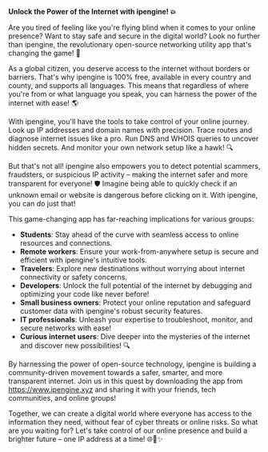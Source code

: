 **Unlock the Power of the Internet with ipengine! 💥**

Are you tired of feeling like you're flying blind when it comes to your online presence? Want to stay safe and secure in the digital world? Look no further than ipengine, the revolutionary open-source networking utility app that's changing the game! 🌟

As a global citizen, you deserve access to the internet without borders or barriers. That's why ipengine is 100% free, available in every country and county, and supports all languages. This means that regardless of where you're from or what language you speak, you can harness the power of the internet with ease! 🌎

With ipengine, you'll have the tools to take control of your online journey. Look up IP addresses and domain names with precision. Trace routes and diagnose internet issues like a pro. Run DNS and WHOIS queries to uncover hidden secrets. And monitor your own network setup like a hawk! 🔍

But that's not all! ipengine also empowers you to detect potential scammers, fraudsters, or suspicious IP activity – making the internet safer and more transparent for everyone! 🛡️ Imagine being able to quickly check if an unknown email or website is dangerous before clicking on it. With ipengine, you can do just that!

This game-changing app has far-reaching implications for various groups:

* **Students**: Stay ahead of the curve with seamless access to online resources and connections.
* **Remote workers**: Ensure your work-from-anywhere setup is secure and efficient with ipengine's intuitive tools.
* **Travelers**: Explore new destinations without worrying about internet connectivity or safety concerns.
* **Developers**: Unlock the full potential of the internet by debugging and optimizing your code like never before!
* **Small business owners**: Protect your online reputation and safeguard customer data with ipengine's robust security features.
* **IT professionals**: Unleash your expertise to troubleshoot, monitor, and secure networks with ease!
* **Curious internet users**: Dive deeper into the mysteries of the internet and discover new possibilities! 🔍

By harnessing the power of open-source technology, ipengine is building a community-driven movement towards a safer, smarter, and more transparent internet. Join us in this quest by downloading the app from https://www.ipengine.xyz and sharing it with your friends, tech communities, and online groups!

Together, we can create a digital world where everyone has access to the information they need, without fear of cyber threats or online risks. So what are you waiting for? Let's take control of our online presence and build a brighter future – one IP address at a time! 🌐🚀✨